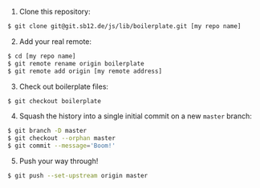 1) Clone this repository:

```sh
$ git clone git@git.sb12.de/js/lib/boilerplate.git [my repo name]
```


2) Add your real remote:

```sh
$ cd [my repo name]
$ git remote rename origin boilerplate
$ git remote add origin [my remote address]
```


3) Check out boilerplate files:

```sh
$ git checkout boilerplate
```


4) Squash the history into a single initial commit on a new `master` branch:

```sh
$ git branch -D master
$ git checkout --orphan master
$ git commit --message='Boom!'
```


5) Push your way through!

```sh
$ git push --set-upstream origin master
```
